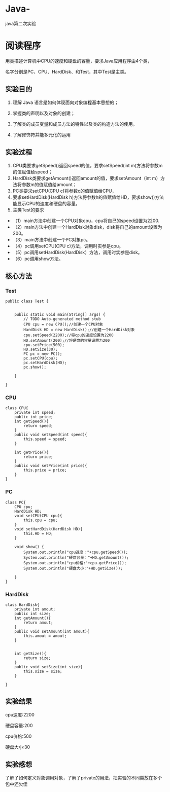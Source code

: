 # Java-
java第二次实验
# 阅读程序
用类描述计算机中CPU的速度和硬盘的容量，要求Java应用程序由4个类，

名字分别是PC、CPU、HardDisk、和Test，其中Test是主类。

 ## 实验目的
1. 理解 Java 语言是如何体现面向对象编程基本思想的；

2. 掌握类的声明以及对象的创建；

3. 了解类的成员变量和成员方法的特性以及类的构造方法的使用。

4. 了解修饰符并能多元化的运用
## 实验过程

1. CPU类要求getSpeed()返回speed的值，要求setSpeed(int m)方法将参数m的值赋值给speed；
2. HardDisk类要求getAmount()返回amount的值，要求setAmount（int m）方法将参数m的值赋值给amount；
3. PC类要求setCPU(CPU c)将参数c的值赋值给CPU，
4. 要求setHardDisk(HardDisk h)方法将参数h的值赋值给HD，要求show()方法能显示CPU的速度和硬盘的容量。
5. 主类Test的要求
- （1）main方法中创建一个CPU对象cpu，cpu将自己的speed设置为2200.
- （2）main方法中创建一个HardDisk对象disk，disk将自己的amount设置为200。
- （3）main方法中创建一个PC对象pc。
- （4）pc调用setCPU(CPU c)方法，调用时实参是cpu。
- （5）pc调用setHardDisk(HardDisk）方法，调用时实参是disk。
- （6）pc调用show方法。


## 核心方法

### Test
```
public class Test {
	

	public static void main(String[] args) {
		// TODO Auto-generated method stub
		CPU cpu = new CPU();//创建一个CPU对象
		HardDisk HD = new HardDisk();//创建一个HardDisk对象
		cpu.setSpeed(2200);//将cpu的速度设置为2200
		HD.setAmount(200);//将硬盘的容量设置为200
		cpu.setPrice(500);
		HD.setSize(30);
		PC pc = new PC();
		pc.setCPU(cpu);
		pc.setHardDisk(HD);
		pc.show();

	}

}
```
### CPU
```
class CPU{
	private int speed;
	public int price;
	int getSpeed(){
		return speed;
	}
	public void setSpeed(int speed){
		this.speed = speed;
	}
	
	int getPrice(){
		return price;
	}
	public void setPrice(int price){
		this.price = price;
	}
}
```
### PC
```
class PC{
	CPU cpu;
	HardDisk HD;
	void setCPU(CPU cpu){
		this.cpu = cpu;
	}
	void setHardDisk(HardDisk HD){
		this.HD = HD;
	}
	
	void show() {
		System.out.println("cpu速度："+cpu.getSpeed());
		System.out.println("硬盘容量："+HD.getAmount());
		System.out.println("cpu价格:"+cpu.getPrice());
		System.out.println("硬盘大小:"+HD.getSize());
		
	}
}
```
### HardDisk
```
class HardDisk{
	private int amout;
	public int size;
	int getAmount(){
		return amout;
	}
    public void setAmount(int amout){
		this.amout = amout;
	}
    
    
    int getSize(){
		return size;
	}
	public void setSize(int size){
		this.size = size;
	}
	
}
```

## 实验结果
cpu速度:2200  

硬盘容量:200  

cpu价格:500  

硬盘大小:30
## 实验感想
了解了如何定义对象调用对象，了解了private的用法，把实验的不同类放在多个包中还欠佳
